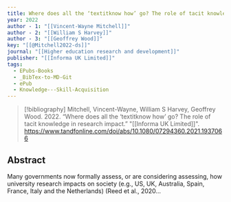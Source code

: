 ```yaml
---
title: Where does all the ‘textitknow how’ go? The role of tacit knowledge in research impact
year: 2022
author - 1: "[[Vincent-Wayne Mitchell]]"
author - 2: "[[William S Harvey]]"
author - 3: "[[Geoffrey Wood]]"
key: "[[@Mitchell2022-ds]]"
journal: "[[Higher education research and development]]"
publisher: "[[Informa UK Limited]]"
tags:
  - EPubs-Books
  - _BibTex-to-MD-Git
  - ePub
  - Knowledge---Skill-Acquisition
---
```


> [!bibliography]
> Mitchell, Vincent-Wayne, William S Harvey, Geoffrey Wood. 2022. “Where does all the ‘textitknow how’ go? The role of tacit knowledge in research impact.” "[[Informa UK Limited]]". https://www.tandfonline.com/doi/abs/10.1080/07294360.2021.1937066

## Abstract
Many governments now formally assess, or are considering assessing, how university research impacts on society (e.g., US, UK, Australia, Spain, France, Italy and the Netherlands) (Reed et al., 2020...